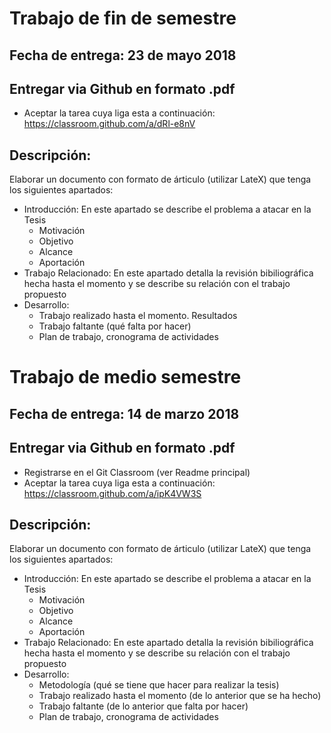 # Trabajo de fin de semestre

## Fecha de entrega: 23 de mayo 2018
## Entregar via Github en formato .pdf
  - Aceptar la tarea cuya liga esta a continuación:
  https://classroom.github.com/a/dRl-e8nV


## Descripción:
Elaborar un documento con formato de árticulo (utilizar LateX) que tenga los siguientes apartados:

* Introducción: En este apartado se describe el problema a atacar en la Tesis
  - Motivación
  - Objetivo
  - Alcance
  - Aportación
* Trabajo Relacionado: En este apartado detalla la revisión bibiliográfica hecha hasta el momento y se describe su relación con el trabajo propuesto
* Desarrollo:
    - Trabajo realizado hasta el momento. Resultados
    - Trabajo faltante (qué falta por hacer)
    - Plan de trabajo, cronograma de actividades

# Trabajo de medio semestre

## Fecha de entrega: 14 de marzo 2018
## Entregar via Github en formato .pdf
  - Registrarse en el Git Classroom (ver Readme principal)
  - Aceptar la tarea cuya liga esta a continuación:
  https://classroom.github.com/a/ipK4VW3S



## Descripción:
Elaborar un documento con formato de árticulo (utilizar LateX) que tenga los siguientes apartados:

* Introducción: En este apartado se describe el problema a atacar en la Tesis
  - Motivación
  - Objetivo
  - Alcance
  - Aportación
* Trabajo Relacionado: En este apartado detalla la revisión bibiliográfica hecha hasta el momento y se describe su relación con el trabajo propuesto
* Desarrollo:
    - Metodología (qué se tiene que hacer para realizar la tesis)
    - Trabajo realizado hasta el momento (de lo anterior que se ha hecho)
    - Trabajo faltante (de lo anterior que falta por hacer)
    - Plan de trabajo, cronograma de actividades
